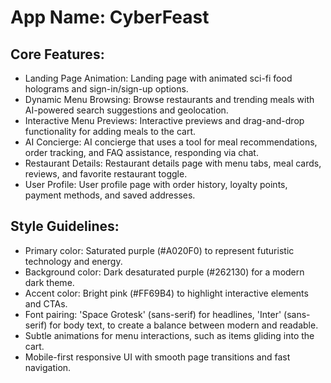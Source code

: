 # **App Name**: CyberFeast

## Core Features:

- Landing Page Animation: Landing page with animated sci-fi food holograms and sign-in/sign-up options.
- Dynamic Menu Browsing: Browse restaurants and trending meals with AI-powered search suggestions and geolocation.
- Interactive Menu Previews: Interactive previews and drag-and-drop functionality for adding meals to the cart.
- AI Concierge: AI concierge that uses a tool for meal recommendations, order tracking, and FAQ assistance, responding via chat.
- Restaurant Details: Restaurant details page with menu tabs, meal cards, reviews, and favorite restaurant toggle.
- User Profile: User profile page with order history, loyalty points, payment methods, and saved addresses.

## Style Guidelines:

- Primary color: Saturated purple (#A020F0) to represent futuristic technology and energy. 
- Background color: Dark desaturated purple (#262130) for a modern dark theme.
- Accent color: Bright pink (#FF69B4) to highlight interactive elements and CTAs.
- Font pairing: 'Space Grotesk' (sans-serif) for headlines, 'Inter' (sans-serif) for body text, to create a balance between modern and readable.
- Subtle animations for menu interactions, such as items gliding into the cart.
- Mobile-first responsive UI with smooth page transitions and fast navigation.